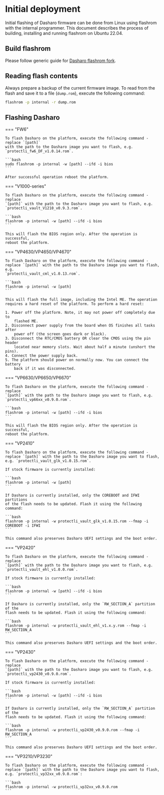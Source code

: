 # Initial deployment

Initial flashing of Dasharo firmware can be done from Linux using flashrom with
the internal programmer. This document describes the process of building,
installing and running flashrom on Ubuntu 22.04.

## Build flashrom

Please follow generic guide for [Dasharo flashrom fork](../../osf-trivia-list/deployment.md#how-to-install-dasharo-flashrom-fork).

## Reading flash contents

Always prepare a backup of the current firmware image. To read from the flash
and save it to a file (`dump.rom`), execute the following command:

```bash
flashrom -p internal -r dump.rom
```

## Flashing Dasharo

=== "FW6"

    To flash Dasharo on the platform, execute the following command - replace `[path]`
    with the path to the Dasharo image you want to flash, e.g. `protectli_fw6_DF_v1.0.14.rom`.

    ```bash
    sudo flashrom -p internal -w [path] --ifd -i bios
    ```

    After successful operation reboot the platform.

=== "V1000-series"

    To flash Dasharo on the platform, execute the following command - replace
    `[path]` with the path to the Dasharo image you want to flash, e.g.
    `protectli_vault_V1210_v0.9.3.rom`.

    ```bash
    flashrom -p internal -w [path] --ifd -i bios
    ```

    This will flash the BIOS region only. After the operation is successful,
    reboot the platform.

=== "VP4630/VP4650/VP4670"

    To flash Dasharo on the platform, execute the following command -
    replace `[path]` with the path to the Dasharo image you want to flash, e.g.
    `protectli_vault_cml_v1.0.13.rom`.

    ```bash
    flashrom -p internal -w [path]
    ```

    This will flash the full image, including the Intel ME. The operation
    requires a hard reset of the platform. To perform a hard reset:

    1. Power off the platform. Note, it may not power off completely due to
        flashed ME.
    2. Disconnect power supply from the board when OS finishes all tasks after
        power off (the screen goes dark or black).
    3. Disconnect the RTC/CMOS battery OR clear the CMOS using the pin header
        located near memory slots. Wait about half a minute (unshort the pins).
    4. Connect the power supply back.
    5. The platform should power on normally now. You can connect the battery
        back if it was disconnected.

=== "VP6630/VP6650/VP6670"

    To flash Dasharo on the platform, execute the following command - replace
    `[path]` with the path to the Dasharo image you want to flash, e.g.
    `protectli_vp66xx_v0.9.0.rom`.

    ```bash
    flashrom -p internal -w [path] --ifd -i bios
    ```

    This will flash the BIOS region only. After the operation is successful,
    reboot the platform.

=== "VP2410"

    To flash Dasharo on the platform, execute the following command -
    replace `[path]` with the path to the Dasharo image you want to flash,
    e.g. `protectli_vault_glk_v1.0.15.rom`.

    If stock firmware is currently installed:

    ```bash
    flashrom -p internal -w [path]
    ```

    If Dasharo is currently installed, only the COREBOOT and IFWI partitions
    of the flash needs to be updated. Flash it using the following command:

    ```bash
    flashrom -p internal -w protectli_vault_glk_v1.0.15.rom --fmap -i COREBOOT -i IFWI
    ```

    This command also preserves Dasharo UEFI settings and the boot order.

=== "VP2420"

    To flash Dasharo on the platform, execute the following command - replace
    `[path]` with the path to the Dasharo image you want to flash, e.g.
    `protectli_vault_ehl_v1.0.0.rom`.

    If stock firmware is currently installed:

    ```bash
    flashrom -p internal -w [path] --ifd -i bios
    ```

    If Dasharo is currently installed, only the `RW_SECTION_A` partition of the
    flash needs to be updated. Flash it using the following command:

    ```bash
    flashrom -p internal -w protectli_vault_ehl_v1.x.y.rom --fmap -i RW_SECTION_A
    ```

    This command also preserves Dasharo UEFI settings and the boot order.

=== "VP2430"

    To flash Dasharo on the platform, execute the following command - replace
    `[path]` with the path to the Dasharo image you want to flash, e.g.
    `protectli_vp2430_v0.9.0.rom`.

    If stock firmware is currently installed:

    ```bash
    flashrom -p internal -w [path] --ifd -i bios
    ```

    If Dasharo is currently installed, only the `RW_SECTION_A` partition of the
    flash needs to be updated. Flash it using the following command:

    ```bash
    flashrom -p internal -w protectli_vp2430_v0.9.0.rom --fmap -i RW_SECTION_A
    ```

    This command also preserves Dasharo UEFI settings and the boot order.

=== "VP3210/VP3230"

    To flash Dasharo on the platform, execute the following command -
    replace `[path]` with the path to the Dasharo image you want to flash,
    e.g. `protectli_vp32xx_v0.9.0.rom`:

    ```bash
    flashrom -p internal -w protectli_vp32xx_v0.9.0.rom
    ```
